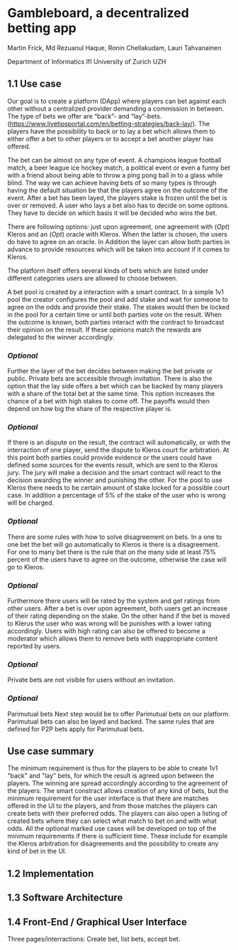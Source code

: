 # Gambleboard, a decentralized betting app

Martin Frick, Md Rezuanul Haque, Ronin Chellakudam, Lauri Tahvanainen

Department of Informatics IfI University of Zurich UZH


## 1.1 Use case

Our goal is to create a platform (DApp) where players can bet against each other without a centralized provider demanding a commission in between. The type of bets we offer are “back”- and “lay”-bets. (https://www.livetipsportal.com/en/betting-strategies/back-lay/). The players have the possibility to back or to lay a bet which allows them to either offer a bet to other players or to accept a bet another player has offered. 

The bet can be almost on any type of event. A champions league football match, a beer league ice hockey match, a political event or even a funny bet with a friend about being able to throw a ping pong ball in to a glass while blind. The way we can achieve having bets of so many types is through having the default situation be that the players agree on the outcome of the event. 
After a bet has been layed, the players stake is frozen until the bet is over or removed. A user who lays a bet also has to decide on some options. They have to decide on which basis it will be decided who wins the bet. 

There are following options: just upon agreement, one agreement with  (*Opt*) Kleros and an (*Opt*) oracle with Kleros. When the latter is chosen, the users do have to agree on an oracle. In Addition the layer can allow both parties in advance to provide resources which will be taken into account if it comes to Kleros.

The platform itself offers several kinds of bets which are listed under different categories users are allowed to choose between. 

A bet pool is created by a interaction with a smart contract. In a simple 1v1 pool the creator configures the pool and add stake and wait for someone to agree on the odds and provide their stake. The stakes would then be locked in the pool for a certain time or until both parties vote on the result. When the outcome is known, both parties interact with the contract to broadcast their opinion on the result. If these opinions match the rewards are delegated to the winner accordingly. 

### *Optional*
Further the layer of the bet decides between making the bet private or public. Private bets are accessible through invitation. There is also the option that the lay side offers a bet which can be backed by many players with a share of the total bet at the same time. This option increases the chance of a bet with high stakes to come off. The payoffs would then depend on how big the share of the respective player is.

### *Optional*
If there is an dispute on the result, the contract will automatically, or with the interraction of one player, send the dispute to Kleros court for arbitration. At this point both parties could provide evidence or the users could have defined some sources for the events result, which are sent to the Kleros jury. The jury will make a decision and the smart contract will react to the decision awarding the winner and punishing the other. For the pool to use Kleros there needs to be certain amount of stake locked for a possible court case. In addition a percentage of 5% of the stake of the user who is wrong will be charged.

### *Optional*
There are some rules with how to solve disagreement on bets. In a one to one bet the bet will go automatically to Kleros is there is a disagreement. For one to many bet there is the rule that on the many side at least 75% percent of the users have to agree on the outcome, otherwise the case will go to Kleros.

### *Optional*
Furthermore there users will be rated by the system and get ratings from other users. After a bet is over upon agreement, both users get an increase of their rating depending on the stake. On the other hand if the bet is moved to Klerus the user who was wrong will be punishes with a lower rating accordingly. Users with high rating can also be offered to become a moderator which allows them to remove bets with inappropriate content reported by users.

### *Optional*
Private bets are not visible for users without an invitation.

### *Optional*
Parimutual bets
Next step would be to offer Parimutual bets on our platform. Parimutual bets can also be layed and backed. The same rules that are defined for P2P bets apply for Parimutual bets.

## Use case summary
The minimum requirement is thus for the players to be able to create 1v1 "back" and "lay" bets, for which the result is agreed upon between the players. The winning are spread accordingly according to the agreement of the players. The smart constract allows creation of any kind of bets, but the minimum requirement for the user interface is that there are matches offered in the UI to the players, and from those matches the players can create bets with their preferred odds. The players can also open a listing of created bets where they can select what match to bet on and with what odds.
All the optional marked use cases will be developed on top of the minimum requirements if there is sufficient time. These include for example the Kleros arbitration for disagreements and the possibility to create any kind of bet in the UI.

## 1.2 Implementation

## 1.3 Software Architecture

## 1.4 Front-End / Graphical User Interface

Three pages/interractions: Create bet, list bets, accept bet.
